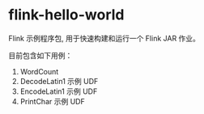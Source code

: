 # flink-hello-world
Flink 示例程序包, 用于快速构建和运行一个 Flink JAR 作业。

目前包含如下用例：
1. WordCount
2. DecodeLatin1 示例 UDF
3. EncodeLatin1 示例 UDF
4. PrintChar 示例 UDF